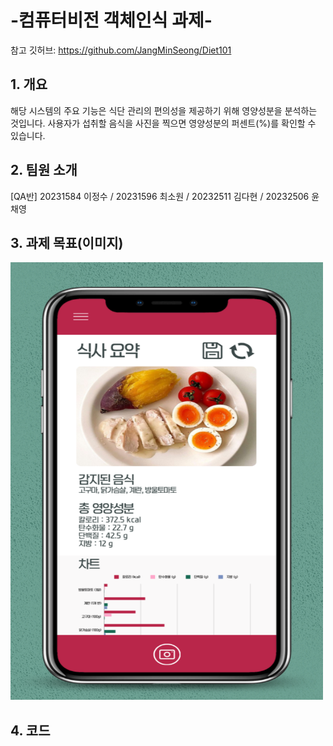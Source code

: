 # -컴퓨터비전 객체인식 과제-
참고 깃허브: https://github.com/JangMinSeong/Diet101

##  1. 개요
해당 시스템의 주요 기능은 식단 관리의 편의성을 제공하기 위해 영양성분을 분석하는 것입니다. 사용자가 섭취할 음식을 사진을 찍으면 영양성분의 퍼센트(%)를 확인할 수 있습니다.

##  2. 팀원 소개
[QA반] 20231584 이정수 / 20231596 최소원 / 20232511 김다현 / 20232506 윤채영

## 3. 과제 목표(이미지)
<img src="메인페이지.png" width="500" height="700"/>

## 4. 코드

